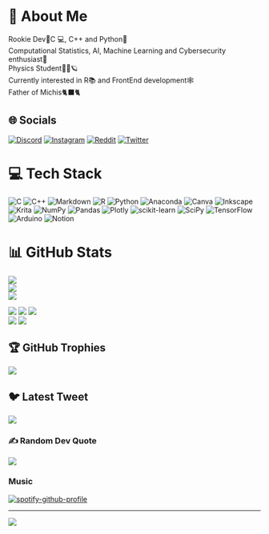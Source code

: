 # 💫 About Me
Rookie Dev👾C 💻, C++ and Python🐍<br>Computational Statistics, AI, Machine Learning and Cybersecurity enthusiast🤖<br>Physics Student🔭🧪🪐<br>Currently interested in R📚 and FrontEnd development🕸<br>Father of Michis🐈‍⬛🐈

## 🌐 Socials
[![Discord](https://img.shields.io/badge/Discord-%237289DA.svg?logo=discord&logoColor=white)](https://discord.gg/QV-137) [![Instagram](https://img.shields.io/badge/Instagram-%23E4405F.svg?logo=Instagram&logoColor=white)](https://instagram.com/not_qv137) [![Reddit](https://img.shields.io/badge/Reddit-%23FF4500.svg?logo=Reddit&logoColor=white)](https://reddit.com/user/QV-137) [![Twitter](https://img.shields.io/badge/Twitter-%231DA1F2.svg?logo=Twitter&logoColor=white)](https://twitter.com/137-Qv)

# 💻 Tech Stack
![C](https://img.shields.io/badge/c-%2300599C.svg?style=flat&logo=c&logoColor=white) ![C++](https://img.shields.io/badge/c++-%2300599C.svg?style=flat&logo=c%2B%2B&logoColor=white) ![Markdown](https://img.shields.io/badge/markdown-%23000000.svg?style=flat&logo=markdown&logoColor=white) ![R](https://img.shields.io/badge/r-%23276DC3.svg?style=flat&logo=r&logoColor=white) ![Python](https://img.shields.io/badge/python-3670A0?style=flat&logo=python&logoColor=ffdd54) ![Anaconda](https://img.shields.io/badge/Anaconda-%2344A833.svg?style=flat&logo=anaconda&logoColor=white) ![Canva](https://img.shields.io/badge/Canva-%2300C4CC.svg?style=flat&logo=Canva&logoColor=white) ![Inkscape](https://img.shields.io/badge/Inkscape-e0e0e0?style=flat&logo=inkscape&logoColor=080A13) ![Krita](https://img.shields.io/badge/Krita-203759?style=flat&logo=krita&logoColor=EEF37B) ![NumPy](https://img.shields.io/badge/numpy-%23013243.svg?style=flat&logo=numpy&logoColor=white) ![Pandas](https://img.shields.io/badge/pandas-%23150458.svg?style=flat&logo=pandas&logoColor=white) ![Plotly](https://img.shields.io/badge/Plotly-%233F4F75.svg?style=flat&logo=plotly&logoColor=white) ![scikit-learn](https://img.shields.io/badge/scikit--learn-%23F7931E.svg?style=flat&logo=scikit-learn&logoColor=white) ![SciPy](https://img.shields.io/badge/SciPy-%230C55A5.svg?style=flat&logo=scipy&logoColor=%white) ![TensorFlow](https://img.shields.io/badge/TensorFlow-%23FF6F00.svg?style=flat&logo=TensorFlow&logoColor=white) ![Arduino](https://img.shields.io/badge/-Arduino-00979D?style=flat&logo=Arduino&logoColor=white) ![Notion](https://img.shields.io/badge/Notion-%23000000.svg?style=flat&logo=notion&logoColor=white)
# 📊 GitHub Stats
![](https://github-readme-stats.vercel.app/api?username=QuantVortex137&theme=tokyonight&hide_border=false&include_all_commits=true&count_private=true)<br/>
![](https://github-readme-streak-stats.herokuapp.com/?user=QuantVortex137&theme=tokyonight&hide_border=false)<br/>
![](https://github-readme-stats.vercel.app/api/top-langs/?username=QuantVortex137&theme=tokyonight&hide_border=false&include_all_commits=true&count_private=true&layout=compact)<br/>
<!-- Es posible usar el tema "2077" en las siguientes estadísticas para que parezca algo de Cyberpunk 2077 -->
![](http://github-profile-summary-cards.vercel.app/api/cards/stats?username=QuantVortex137&theme=tokyonight)
![](http://github-profile-summary-cards.vercel.app/api/cards/productive-time?username=QuantVortex137&theme=tokyonight&utcOffset=8)
![](http://github-profile-summary-cards.vercel.app/api/cards/profile-details?username=QuantVortex137&theme=tokyonight)<br/>
![](http://github-profile-summary-cards.vercel.app/api/cards/repos-per-language?username=QuantVortex137&theme=tokyonight)
![](http://github-profile-summary-cards.vercel.app/api/cards/most-commit-language?username=QuantVortex137&theme=tokyonight)
  
## 🏆 GitHub Trophies
![](https://github-profile-trophy.vercel.app/?username=QuantVortex137&theme=tokyonight&no-frame=false&no-bg=false&margin-w=4)

## 🐦 Latest Tweet
<a href="https://gtce.itsvg.in/"><img src="https://gtce.itsvg.in/api?username=137_Qv&theme=tokyonight&icon=moon&time=true&response=true&border=true"/></a>

### ✍️ Random Dev Quote
![](https://quotes-github-readme.vercel.app/api?type=vetical&theme=tokyonight)
<br>

### Music
[![spotify-github-profile](https://spotify-github-profile.vercel.app/api/view?uid=deadshot-2003&cover_image=true&theme=natemoo-re&show_offline=true&background_color=121212&interchange=true&bar_color=53b14f&bar_color_cover=false)](https://spotify-github-profile.vercel.app/api/view?uid=deadshot-2003&redirect=true)

---
[![](https://visitcount.itsvg.in/api?id=QuantVortex137&icon=6&color=11)](https://visitcount.itsvg.in)

<!-- Proudly created with GPRM ( https://gprm.itsvg.in ) -->
